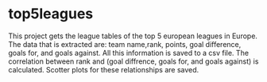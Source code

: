 # top5leagues

This project gets the league tables of the top 5 european leagues in Europe. The data that is extracted are: team name,rank, points, goal difference, goals for, and goals against. All this information is saved to a csv file. The correlation between rank and (goal diffrence, goals for, and goals against) is calculated. Scotter plots for these relationships are saved. 
